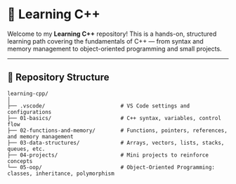 # 🧠 Learning C++

Welcome to my **Learning C++** repository!
This is a hands-on, structured learning path covering the fundamentals of C++ — from syntax and memory management to object-oriented programming and small projects. 

---

## 📁 Repository Structure

```plaintext
learning-cpp/
│
├── .vscode/                        # VS Code settings and configurations
├── 01-basics/                      # C++ syntax, variables, control flow
├── 02-functions-and-memory/        # Functions, pointers, references, and memory management
├── 03-data-structures/             # Arrays, vectors, lists, stacks, queues, etc.
├── 04-projects/                    # Mini projects to reinforce concepts
└── 05-oop/                         # Object-Oriented Programming: classes, inheritance, polymorphism
